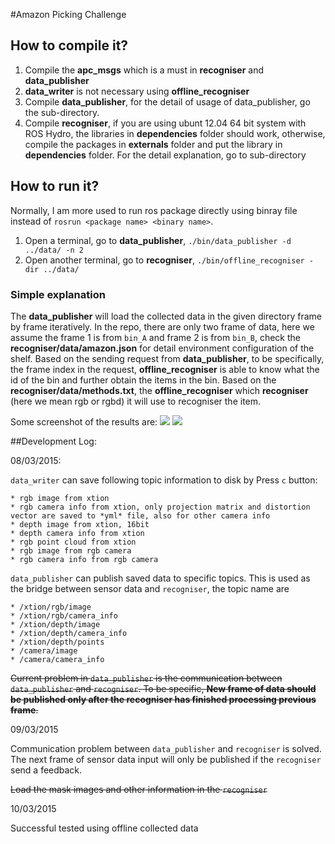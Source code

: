 #Amazon Picking Challenge

## How to compile it?

1.  Compile the **apc_msgs** which is a must in **recogniser** and **data_publisher**
2.  **data_writer** is not necessary using **offline_recogniser**
3.  Compile **data_publisher**, for the detail of usage of data_publisher, go the sub-directory.
4.  Compile **recogniser**, if you are using ubunt 12.04 64 bit system with ROS Hydro, the libraries in **dependencies** folder should work, otherwise, compile the packages in **externals** folder and put the library in **dependencies** folder. For the detail explanation, go to sub-directory


## How to run it?

Normally, I am more used to run ros package directly using binray file instead of `rosrun <package name> <binary name>`.

1. Open a terminal, go to **data_publisher**, `./bin/data_publisher -d ../data/ -n 2`
2. Open another terminal, go to **recogniser**, `./bin/offline_recogniser -dir ../data/`

### Simple explanation

The **data_publisher** will load the collected data in the given directory frame by frame iteratively. In the repo, there are only two frame of data, here we assume the frame 1 is from `bin_A` and frame 2 is from `bin_B`, check the **recogniser/data/amazon.json** for detail environment configuration of the shelf. Based on the sending request from **data_publisher**, to be specifically, the frame index in the request, **offline_recogniser** is able to know what the id of the bin and further obtain the items in the bin. Based on the **recogniser/data/methods.txt**, the **offline_recogniser** which **recogniser** (here we mean rgb or rgbd) it will use to recogniser the item.

Some screenshot of the results are:
![](http://d.pcs.baidu.com/thumbnail/f3bb28ddf7cd61a44f64d2fc4cb5fcbb?fid=2587132861-250528-882813956686291&time=1425978000&rt=pr&sign=FDTAER-DCb740ccc5511e5e8fedcff06b081203-1VUSZ%2bnN1oNBnoFcsCKDIkt84O4%3d&expires=8h&prisign=unknow&chkbd=0&chkv=0&size=c10000_u10000&quality=90)
![](http://d.pcs.baidu.com/thumbnail/f9215859a53006193a8448e093a8bd98?fid=2587132861-250528-526655755935820&time=1425978000&rt=pr&sign=FDTAER-DCb740ccc5511e5e8fedcff06b081203-Bvh7BgnZMJF7RSER18P41QCuldM%3d&expires=8h&prisign=unknow&chkbd=0&chkv=0&size=c10000_u10000&quality=90)


##Development Log:

  08/03/2015: 
  
  `data_writer` can save following topic information to disk by Press `c` button:
  
    * rgb image from xtion
    * rgb camera info from xtion, only projection matrix and distortion vector are saved to *yml* file, also for other camera info
    * depth image from xtion, 16bit
    * depth camera info from xtion
    * rgb point cloud from xtion
    * rgb image from rgb camera
    * rgb camera info from rgb camera
    
  `data_publisher` can publish saved data to specific topics. This is used as the bridge between sensor data and `recogniser`, the topic name are
  
    * /xtion/rgb/image
    * /xtion/rgb/camera_info
    * /xtion/depth/image
    * /xtion/depth/camera_info
    * /xtion/depth/points
    * /camera/image
    * /camera/camera_info
    
  ~~Current problem in `data_publisher` is the communication between `data_publisher` and `recogniser`. To be specific, **New frame of data should be published only after the recogniser has finished processing previous frame**.~~
  
  09/03/2015
  
  Communication problem between `data_publisher` and `recogniser` is solved.
  The next frame of sensor data input will only be published if the `recogniser` send a feedback.
  

  ~~Load the mask images and other information in the `recogniser`~~
  
  10/03/2015
  
  Successful tested using offline collected data


